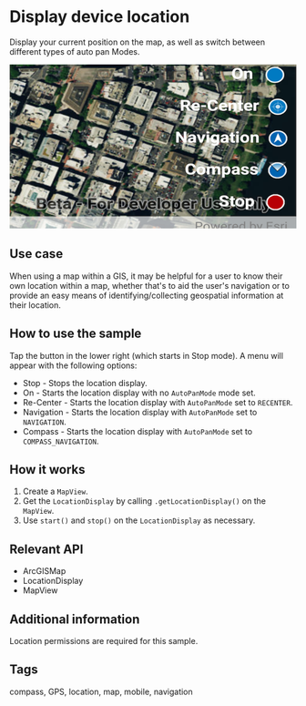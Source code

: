 # Display device location

Display your current position on the map, as well as switch between different types of auto pan Modes.

![Image of display device location](display-device-location.png)

## Use case

When using a map within a GIS, it may be helpful for a user to know their own location within a map, whether that's to aid the user's navigation or to provide an easy means of identifying/collecting geospatial information at their location.

## How to use the sample

Tap the button in the lower right (which starts in Stop mode). A menu will appear with the following options:

* Stop - Stops the location display.
* On - Starts the location display with no `AutoPanMode` mode set.
* Re-Center - Starts the location display with `AutoPanMode` set to `RECENTER`.
* Navigation - Starts the location display with `AutoPanMode` set to `NAVIGATION`.
* Compass - Starts the location display with `AutoPanMode` set to `COMPASS_NAVIGATION`.

## How it works

1. Create a `MapView`.
1. Get the `LocationDisplay` by calling `.getLocationDisplay()` on the `MapView`.
1. Use `start()` and `stop()` on the `LocationDisplay` as necessary.

## Relevant API

* ArcGISMap
* LocationDisplay
* MapView

## Additional information

Location permissions are required for this sample.

## Tags

compass, GPS, location, map, mobile, navigation
